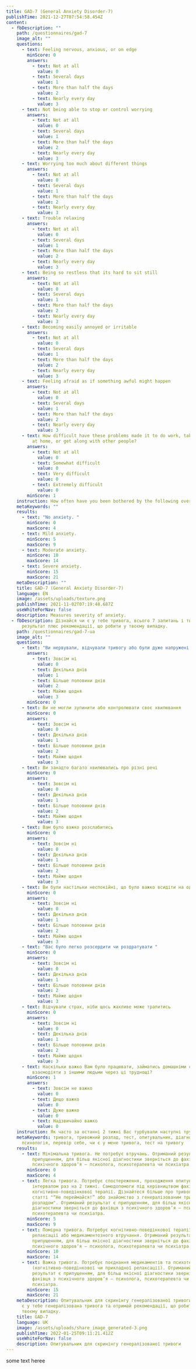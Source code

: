 ```yaml
---
title: GAD-7 (General Anxiety Disorder-7)
publishTime: 2021-12-27T07:54:58.454Z
content:
  - fbDescription: ""
    path: /questionnaires/gad-7
    image_alt: ""
    questions:
      - text: Feeling nervous, anxious, or on edge
        minScore: 0
        answers:
          - text: Not at all
            value: 0
          - text: Several days
            value: 1
          - text: More than half the days
            value: 2
          - text: Nearly every day
            value: 3
      - text: Not being able to stop or control worrying
        answers:
          - text: Not at all
            value: 0
          - text: Several days
            value: 1
          - text: More than half the days
            value: 2
          - text: Nearly every day
            value: 3
      - text: Worrying too much about different things
        answers:
          - text: Not at all
            value: 0
          - text: Several days
            value: 1
          - text: More than half the days
            value: 2
          - text: Nearly every day
            value: 3
      - text: Trouble relaxing
        answers:
          - text: Not at all
            value: 0
          - text: Several days
            value: 1
          - text: More than half the days
            value: 2
          - text: Nearly every day
            value: 3
      - text: Being so restless that its hard to sit still
        answers:
          - text: Not at all
            value: 0
          - text: Several days
            value: 1
          - text: More than half the days
            value: 2
          - text: Nearly every day
            value: 3
      - text: Becoming easily annoyed or irritable
        answers:
          - text: Not at all
            value: 0
          - text: Several days
            value: 1
          - text: More than half the days
            value: 2
          - text: Nearly every day
            value: 3
      - text: Feeling afraid as if something awful might happen
        answers:
          - text: Not at all
            value: 0
          - text: Several days
            value: 1
          - text: More than half the days
            value: 2
          - text: Nearly every day
            value: 3
      - text: How difficult have these problems made it to do work, take care of things
          at home, or get along with other people?
        answers:
          - text: Not at all
            value: 0
          - text: Somewhat difficult
            value: 0
          - text: Very difficult
            value: 0
          - text: Extremely difficult
            value: 0
        minScore: 1
    instruction: How often have you been bothered by the following over the past 2 weeks?
    metaKeywords: ""
    results:
      - text: "No anxiety. "
        minScore: 0
        maxScore: 4
      - text: Mild anxiety.
        minScore: 5
        maxScore: 9
      - text: Moderate anxiety.
        minScore: 10
        maxScore: 14
      - text: Severe anxiety.
        minScore: 15
        maxScore: 21
    metaDescription: ""
    title: GAD-7 (General Anxiety Disorder-7)
    language: EN
    image: /assets/uploads/texture.png
    publishTime: 2021-11-02T07:19:48.687Z
    useWhiteForNav: false
    description: Measures severity of anxiety.
  - fbDescription: Дізнайся чи є у тебе тривога, всього 7 запитань і ти отримаєш
      результат плюс рекомендації, що робити у твоєму випадку.
    path: /questionnaires/gad-7-ua
    image_alt: ""
    questions:
      - text: "Ви нервували, відчували тривогу або були дуже напружені "
        answers:
          - text: Зовсім ні
            value: 0
          - text: Декілька днів
            value: 1
          - text: Більше половини днів
            value: 2
          - text: Майже щодня
            value: 3
        minScore: 0
      - text: Ви не могли зупинити або контролювати своє хвилювання
        minScore: 0
        answers:
          - text: Зовсім ні
            value: 0
          - text: Декілька днів
            value: 1
          - text: Більше половини днів
            value: 2
          - text: Майже щодня
            value: 3
      - text: Ви занадто багато хвилювались про різні речі
        minScore: 0
        answers:
          - text: Зовсім ні
            value: 0
          - text: Декілька днів
            value: 1
          - text: Більше половини днів
            value: 2
          - text: Майже щодня
            value: 3
      - text: Вам було важко розслабитись
        minScore: 0
        answers:
          - text: Зовсім ні
            value: 0
          - text: Декілька днів
            value: 1
          - text: Більше половини днів
            value: 2
          - text: Майже щодня
            value: 3
      - text: Ви були настільки неспокійні, що було важко всидіти на одному місці
        minScore: 0
        answers:
          - text: Зовсім ні
            value: 0
          - text: Декілька днів
            value: 1
          - text: Більше половини днів
            value: 2
          - text: Майже щодня
            value: 3
      - text: "Вас було легко розсердити чи роздратувати "
        minScore: 0
        answers:
          - text: Зовсім ні
            value: 0
          - text: Декілька днів
            value: 1
          - text: Більше половини днів
            value: 2
          - text: Майже щодня
            value: 3
      - text: Відчували страх, ніби щось жахливе може трапитись
        minScore: 0
        answers:
          - text: Зовсім ні
            value: 0
          - text: Декілька днів
            value: 1
          - text: Більше половини днів
            value: 2
          - text: Майже щодня
            value: 3
      - text: Наскільки важко Вам було працювати, займатись домашніми справами або
          взаємодіяти з іншими людьми через ці труднощі?
        minScore: 1
        answers:
          - text: Зовсім не важко
            value: 0
          - text: Дещо важко
            value: 0
          - text: Дуже важко
            value: 0
          - text: Надзвичайно важко
            value: 0
    instruction: Як часто за останні 2 тижні Вас турбували наступні труднощі?
    metaKeywords: тривога, тривожний розлад, тест, опитувальник, діагностика,
      психологія, перевір себе, чи є у мене тривога, тест на тривогу
    results:
      - text: Мінімальна тривога. Не потребує втручань. Отриманий результат є
          припущенням, для більш якісної діагностики зверніться до фахівця з
          психічного здоровʼя – психолога, психотерапевта чи психіатра.
        minScore: 0
        maxScore: 4
      - text: Легка тривога. Потребує спостереження, проходження опитувальника GAD-7 з
          інтервалом раз на 2 тижні. Самодопомоги під керівництвом фахівця з
          когнітивно-поведінкової терапії. Дізнайтеся більше про тривогу у
          статті "“Не переймайся!” або знайомство з генералізованим тривожним
          розладом". Отриманий результат є припущенням, для більш якісної
          діагностики зверніться до фахівця з психічного здоровʼя – психолога,
          психотерапевта чи психіатра.
        minScore: 5
        maxScore: 9
      - text: Помірна тривога. Потребує когнітивно-поведінкової терапії, прикладної
          релаксації або медикаментозного втручання. Отриманий результат є
          припущенням, для більш якісної діагностики зверніться до фахівця з
          психічного здоровʼя – психолога, психотерапевта чи психіатра.
        minScore: 10
        maxScore: 14
      - text: Важка тривога. Потребує поєднання медикаментів та психотерапії
          (когнітивно-поведінкової чи прикладної релаксації). Отриманий
          результат є припущенням, для більш якісної діагностики зверніться до
          фахівця з психічного здоровʼя – психолога, психотерапевта чи
          психіатра.
        minScore: 15
        maxScore: 21
    metaDescription: Опитувальник для скринінгу генералізованої тривоги. Перевір чи
      є у тебе генералізована тривога та отримай рекомендації, що робити у
      твоєму випадку.
    title: GAD-7
    language: UK
    image: /assets/uploads/share_image_generated-3.png
    publishTime: 2022-01-25T09:11:21.412Z
    useWhiteForNav: false
    description: Опитувальник для скринінгу генералізованої тривоги
---
```

some text heree